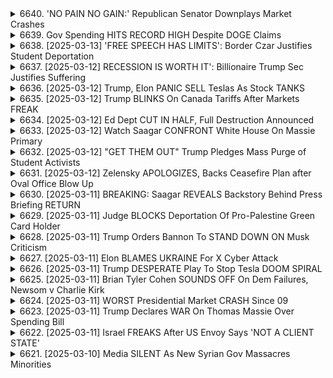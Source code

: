 <details>
<summary>6640. 'NO PAIN NO GAIN:' Republican Senator Downplays Market Crashes</summary><br>

<a href="https://www.youtube.com/watch?v=iMijgFw4Sw4" target="_blank">
    <img src="https://img.youtube.com/vi/iMijgFw4Sw4/maxresdefault.jpg" 
        alt="[Youtube]" width="200">
</a>

# 'NO PAIN NO GAIN:' Republican Senator Downplays Market Crashes

## 經濟與政策分析總結

該文本涵蓋了有關美國經濟狀況、通膨、以及可能政策方向的討論，重點整理如下:

**1. 通膨狀況 (Inflation):**

*   **近期趨勢:** 通膨持續趨緩，2月核心消費者物價指數較前年下降至 2.8%，為 2021年來最低紀錄。
*   **影響因素:** 蛋類價格下降有助於通膨降低。
*   **未來展望:** 即將公布的新的消費者物價指數數據將會出爐，但目前數據尚未體現新增關稅的影響。

**2. 政策考量與潛在風險:**

*   **關稅政策:** 討論的中心圍繞著可能實施的新關稅及其潛在影響。
*   **經濟策略:** 有分析認為，政府可能採取抑制需求，並以此來壓制通膨的策略，可能導致經濟下滑。
*   **政策矛盾:** 政府可能旨在降低通膨， 但壓制需求可能會導致經濟衰退。
*   **政府干預:** 對於蛋類生產商的調查和政府對日常消費品價格的干預，引發關於政府控制權限和隱藏動機的討論。
*   **滯漲風險 (Stagflation):** 存在高通膨、高失業和高利率的潛在風險。

**3. 政策建議與觀察:**

*   **房地產市場:** 強調降低房地產相關通膨，並降低利率以促進購房需求。
*   **政策細節:** 政府需謹慎做出決策，避免落入高通膨、高失業和高利率的困境。
*   **政府透明度:** 倡導政府公開政策動機，例如政府是否在有意操控市場，或者透過操縱價格來追求政治目的。

**4. 數據解讀:**

*   **數據時效性:** 目前的數據尚未反映新增關稅的影響。
*   **指標解讀:** 分析了通膨數據，強調關注核心通膨指標以更準確地衡量通膨的真實趨勢。

總而言之，該文本主要探討了美國目前的經濟狀況、通膨趨勢、以及可能的政策應對策略。作者強調，政府在制定政策時需要謹慎考慮各種風險因素，並保持透明度和可信度，以確保經濟的可持續發展。
</details>

<details>
<summary>6639. Gov Spending HITS RECORD HIGH Despite DOGE Claims</summary><br>

<a href="https://www.youtube.com/watch?v=9T0trfqYF9A" target="_blank">
    <img src="https://img.youtube.com/vi/9T0trfqYF9A/maxresdefault.jpg" 
        alt="[Youtube]" width="200">
</a>

# Gov Spending HITS RECORD HIGH Despite DOGE Claims

## 政府服務、員工行為與數位世代溝通之問題點整理

以下針對提供的文字內容進行重點整理，以小節歸納並採用條列式呈現，力求客觀與正式：
 

**一、社會福利服務的易用性與可及性問題**

*   **年長者服務的簡易性：** 針對年長者或有特殊需求者，盡力簡化政府服務的申請與使用流程，降低科技門檻（例如，iPhone上的輔助功能：文字放大、簡化操作模式）是必要的。
*   **數位落差：**  雖然手機普及率高，但仍存在數位落差問題。針對不熟悉數位科技的使用者，不應過度依賴數位渠道提供的服務。
*   **傳統渠道的必要性：** 維護傳統服務渠道(例如電話、臨櫃辦理)對於確保服務的可及性十分關鍵。


**二、政府部門員工行為規範問題**

*   **個人品牌經營與職責衝突：** 一名政府部門人員（人事管理局廣報部長）在官辦公室經營個人社群媒體帳號，進行服裝銷售，且恰巧發生在政府部門大規模裁員期間，引發公眾對員工行為規範的質疑。
*   **公務倫理：** 上述行為涉嫌利用公職之便從事個人商業活動，可能違反公務倫理規範。
*   **形象塑造與時弊：** 在裁員的敏感時期，進行形象塑造和個人品牌推廣，與政府的危機處理及社會責任形象背道而馳。


**三、社會大眾對於社會福利服務的意見**

*   **服務簡化為社會共識：** 社會大眾普遍認為，政府部門應盡力簡化服務流程、減輕申請人的負擔，讓弱勢族群更容易獲得福利。
*   **對於公務人員道德標準要求提高：** 大眾對公務人員的道德標準要求提高，希望他們能恪守職責、廉潔奉公、言行一致。
*   **質疑政府決策執行：**在政府部門大規模裁員的同時，出現公務人員利用公職身份從事商業行為，引發大眾對於政府決策執行力的質疑。

**四、數位化與服務公平性之思考**

*   **數位化服務的矛盾：**雖然科技進步可以提升服務效率，但過度依賴數位渠道可能加劇社會不平等，讓弱勢族群更難以獲得服務。
*  **適度平衡：**政府在推動數位化轉型的同時，應注意平衡服務的便利性與公平性，確保所有公民都能享有平等的服務機會。
*   **最小公倍數原則：**需考量社會的最小公倍數，以確保大多數民眾都能輕鬆使用服務，而非只滿足數位能力強者的需求。

總體而言，提供內容反映了民眾對於政府服務簡化、公務人員道德規範、社會公平性等問題的關注。數位化進程的同時，如何確保所有公民都能平等地享受服務，是政府面臨的重要挑戰。
</details>

<details>
<summary>6638. [2025-03-13] 'FREE SPEECH HAS LIMITS': Border Czar Justifies Student Deportation</summary><br>

<a href="https://www.youtube.com/watch?v=MxysHNNh2hw" target="_blank">
    <img src="https://img.youtube.com/vi/MxysHNNh2hw/maxresdefault.jpg" 
        alt="[Youtube]" width="200">
</a>

# 'FREE SPEECH HAS LIMITS': Border Czar Justifies Student Deportation

## 重點整理：對留學生 Mahmoud 的案件及相關討論

**案件核心:** 一位在美國留學的學生 Mahmoud 正面臨被驅逐出境的風險，原因涉及其公開表態，被指涉嫌反猶。事件引發關於言論自由、移民權、及美國政府權力範圍的爭論。

**主要論點與討論:**

*   **言論權與反猶定義：**
    *   討論的焦點集中在 Mahmoud 公開聲明的性質及是否符合“反猶”的定義。
    *   有聲音批評將 Mahmoud 的言論定為“反猶”的定義過於寬泛，認為可能限制言論自由。
    *   期望美國最高法院能駁回該定義，以避免擴大限制言論權限。
*   **移民權利與合法程序：**
    *   儘管 Mahmoud 持有綠卡，但他的言論導致他面臨驅逐風險，引發關於移民權利與合法程序的質疑。
    *   討論指出，如果政府因為言論理由能夠限制甚至驅逐合法居民，那麼任何人的權利都可能受到威脅，即使是美國公民。
*   **美國政府權力與言論限制：**
    *   有評論指出，該案件凸顯了美國政府可能超出權力範圍，限制言論自由的風險。
    *   質疑如果政府因為言論理由能夠限制合法居民的權利，這將開啟一個危險的先例。
*   **案件背後的動機：**
    *   有人批評，該事件可能與私人利益掛鉤，涉及資金和政治勢力的操縱。
*   **修正案第一條的保護：**
    *   強調了修正案第一條對言論自由的保護應適用於所有人，包括美國公民和合法居民。
    *   強調對修正案第一條權利的侵犯可能損害所有人的權利。
*   **訴訟與案例先例：**
    *   提及之前關於 BDS 法律的案件，並希望法院能推翻不合理的定義，以保護言論自由。

**總結:**

該案件引發了關於言論自由、移民權利、政府權力範圍及美國憲法保護等重要議題的廣泛討論。許多評論員認為，該案件可能對美國言論自由和其他權利造成長期影響。
</details>

<details>
<summary>6637. [2025-03-12] RECESSION IS WORTH IT': Billionaire Trump Sec Justifies Suffering</summary><br>

<a href="https://www.youtube.com/watch?v=tIVBqAKtvOw" target="_blank">
    <img src="https://img.youtube.com/vi/tIVBqAKtvOw/maxresdefault.jpg" 
        alt="[Youtube]" width="200">
</a>

# RECESSION IS WORTH IT': Billionaire Trump Sec Justifies Suffering

### 小節一：文章主要內容概述
- **特朗普政府的貿易政策**：美國總統唐納德·特朗普正在實施一系列貿易保護政策，包括對進口鋼鐵和鋁產品徵收高額關稅，並計劃引入「邊境_Adjusted tax」以限制企業將工作機會外包到海外。
- **對盟友的影響**：這些措施不僅針對敵對國家，也波及到美國的盟邦如加拿大、歐盟國家和日本。這引發了國際貿易戰的擔憂。
- **國內反應**：部分美國企業和工人階級支持這些政策，認為可以保護本土產業和就業機會；但也有企業憂慮關稅將增加成本，影響競爭力。

### 小節二：白宮的辯護理由
- **公平貿易**：白宮聲稱這些措施旨在實現「公平」貿易，並防止不公平的進口傾銷。
- **國家安全考量**：特朗普 administration 指出，鋼鐵和鋁產品的過度依賴進口可能威脅到美國的國家安全。
- ** NAFTA 重談判**：政府希望藉此機會重新談判北美自由貿易協定（NAFTA），以謀取更有利於美國的條款。

### 小節三：國際反應與後果
- **盟邦的抗議**：加拿大、歐盟和日本等主要貿易夥伴表達了強烈不滿，並考慮採取報復性措施。
- **全球貿易緊張局勢升高**：這些政策可能引發全球範圍內的貿易戰，影響 worldwide 經濟growth。
- **產業結構調整**：進口限制可能會導致供應鏈重整和價格上漲，最終轉嫁到消費者身上。

### 小節四：國內經濟影響分析
- **短期影響**：部分行業可能受益於保護主義政策，但整體經濟增長可能受到抑制。
- **長期風險**：若貿易戰升級，可能導致全球性經濟衰退，並影響美國企業的國際 competitiveness。

### 小節五：政治考量與策略
- **選民訴求**：特朗普政府藉由強硬的貿易政策迎合 Rust Belt 選民，以提升支持率。
- **外交籌碼**：這些措施也可作為未來貿易談判中的籌碼，用以爭取更有利的條款。

### 小節六：專家與外界評論
- **支持者看法**：一些經濟學家和產業界人士認為，短期陣痛後可能帶來結構性改革和產業升級。
- **批評聲音**：多數國際機構和貿易專家警告，這類保護政策將損害 free trade system，並對全球經濟造成負面影響。

### 小節七：未來發展的不確定性
- **政策的可持續性**：這些措施是否能達成既定目標，還需觀察其實施效果。
- **國際關係走向**：美盟邦之間的貿易摩擦將如何發展，以及全球經濟體如何應對，仍是未知數。

### 總結
特朗普政府的貿易保護政策雖然在國內獲得部分支持，但其可能引發的國際貿易戰和經濟影響仍存在高度不確定性。此政策的最終效果需從多角度評估，包括短期利益與長期風險、國內政治需求與全球經濟格局等複雜因素。
</details>

<details>
<summary>6636. [2025-03-12] Trump, Elon PANIC SELL Teslas As Stock TANKS</summary><br>

<a href="https://www.youtube.com/watch?v=BKVkcfBVnu4" target="_blank">
    <img src="https://img.youtube.com/vi/BKVkcfBVnu4/maxresdefault.jpg" 
        alt="[Youtube]" width="200">
</a>

# Trump, Elon PANIC SELL Teslas As Stock TANKS

### 事件總結與分析

#### 1. **政治-economic Nexus Between Elites**
- **Elite Interactions**: 特朗普與億萬富豪如埃隆·馬斯克（Elon Musk）等的緊密互動，凸顯了政界與商界精英之間的利益交織。
- **政治影響力的買賣**：例如，馬斯克為支持特朗普的團體注入資金，並受邀參加高級晚宴，展示了一種將政治支持轉化為經濟利益的模式。

#### 2. **Ethical Concerns and Regulatory Erosion**
- **倫理規範的削弱**：拜登政府取消或修改白宮 ethics rules，引發對公職人員行為標準放鬆的擔憂。
- ** Insider Trading Allegations**: 涉及 insider trading 的指控浮現，尤其是馬斯克等高層若掌握市場敏感信息，可能通過短期交易牟利。

#### 3. **Market Volatility and Elite Influence**
- **股市波動性**：馬斯克的公開聲明（如推特）常導致股市大幅震盪，反映其言論對市場的重大影響力。
- **精英階層的操控能力**：億萬富豪在政治與經濟領域的深度參與，可能進一步放大市場波動，並削弱普通投資者的信心。

#### 4. **Economic Inequality and Public Welfare**
- **退伍軍人及退休人士困境**：提及退伍軍人的福利削減及其對未來職涯的憂慮，凸顯經濟政策對脆弱羣體的影響。
- **中美貿易戰後果**：指責中國搶奪美國的工作機會和商業利益，反映全球經濟競爭下美國勞工階級的困境。

#### 5. **Media and Public Discourse**
- **媒體角色**：Peter Duuness 的問題被譽為恰當且有力，凸顯媒體在監督政府和精英方面的重要性。
- **公眾輿論形塑**：內容 creators 如 Howard Latting、Breaking Points 等在塑造公共話題和引導輿論中扮演關鍵角色。

#### 6. **政治籌款與特殊利益**
- **政商交易**: 共和黨議員可直接聯絡馬斯克等億萬富豪，為特定地區的項目爭取優惠，展現了既ocracy 的運作機制。
- **民主黨 vs共和黨機會不均**：即使在紅色州或藍色州，缺乏政治支持的民主黨人較難獲得同樣的特惠，進一步加深兩黨對峙。

### 事件排序與重要性

1. **政商精英交織**：此為核心問題，關係到美國政治生態的根本結構。
2. **倫理規範削弱**：影響公職人員的信譽及政府的透明度。
3. **市場波動性**：直接影響經濟穩定和投資者信心。
4. **公共福祉與不平等**：涉及大眾的生活質量和社會公平。
5. **媒體角色**：塑造輿論，進而影響政策走向。
6. **政治籌款機制**：反映民主制度的可能異化。

### 總結

上述事件揭示了美國當前政治、經濟領域中存在的深刻問題，包括精英階層對政經資源的把控、倫理規範的削弱、市場波動性增加以及公共利益受漠視等。這些問題若不加以有效規制和改革，將進一步威脅民主制度的健康運行及民眾的福祉保障。
</details>

<details>
<summary>6635. [2025-03-12] Trump BLINKS On Canada Tariffs After Markets FREAK</summary><br>

<a href="https://www.youtube.com/watch?v=h4lboF9K1W4" target="_blank">
    <img src="https://img.youtube.com/vi/h4lboF9K1W4/maxresdefault.jpg" 
        alt="[Youtube]" width="200">
</a>

# Trump BLINKS On Canada Tariffs After Markets FREAK

### 小結點整理

#### 1. **トランプの敵意と帝國主義的な側面**
- **個人的な不満**：トランプの敵意は、個人的な不満や過去の恩怨に基づいている可能性がある。
- **植民地回帰や領土拡張**：トランプの政策は、米國の舊式な帝國主義に逆戻りしているように見える。具體的には、カナダへの51番目の州としての併合や境界線の変更、グリーンランドやパナマなどの土地取得を含む。
- **モンロー主義**：「裏庭」としてのラテンアメリカに対する力ずくでの主張が強まっている。

#### 2. **トランプ政治の構造的要因**
- **キャリア公務員への攻撃**：トランプは、共和黨が批判的に見るようになった超黨派のキャリア公務員に対し、イデオロギー的な攻撃を強めている。
- **マスク問題**：トランプと親しい同盟者であるジョン・ラブロー（通稱「マスク」）は、政府運営における獨自の手法で影響力を拡大している。
- **共和黨との違い**：トランプの2期目の政策は、共和黨が連邦政府に対して行ってきた伝統的なやり方に比べて異質な要素が多い。

#### 3. **現代世界秩序への崩壊**
- **過去と現在の比較**：第二次世界大戦後のリベラルな國際秩序が崩壊しつつあり、ヒトラー時代のような領土獲得主義を避けようとした以前の秩序とは異なりつつある。
- **トランプの役割**：トランプはこの崩壊の一翼を擔っているが、必ずしも彼に依存したものではない。しかし、トランプ獨特の味付けとアプローチで注目を集めている。

#### 4. **番組への謝辭と視聴者募集**
- **出演者の貢獻**：ジェフによる詳細な説明が視聴者にとって役立ったことを感謝する。
- **視聴者招待**：チャンネルのサブスクライブやプレミアム會員登録を呼びかけ、番組の完全版を受け取る方法を案內している。

### 結論
トランプの政治行動は、個人的な動機と構造的要因が複雑に絡み合っている。また、現代世界秩序の変化や崩壊の兆候も反映されている。視聴者はチャンネルに登録し、番組を活用して最新情報を得ることを勧められる。
</details>

<details>
<summary>6634. [2025-03-12] Ed Dept CUT IN HALF, Full Destruction Announced</summary><br>

<a href="https://www.youtube.com/watch?v=m-iPI3BJguc" target="_blank">
    <img src="https://img.youtube.com/vi/m-iPI3BJguc/maxresdefault.jpg" 
        alt="[Youtube]" width="200">
</a>

# Ed Dept CUT IN HALF, Full Destruction Announced

### 1. 教育政策的核心議題

1. **佩爾計劃（Pell Grants）**  
   - 提供低收入學生接受高等教育的經濟援助。  
   - 現今約有600多萬名學生受益，但許多貧困地區仍需更多資金支持。

2. **教育部的未來走向**  
   - 討論削減教育部規模及其對全國教育體系的影響。  
   - 削減可能削弱低收入家庭和殘疾兒童接受優質教育的能力。

### 2. 地方公立學校的重要性

1. **免費或減價午餐計劃**  
   - 學生若符合經濟條件可享受此服務，並能為貧困地區帶來額外資金支持。  
   - 尤其在紅州（共和黨主政的州），此項政策尤為關鍵。

2. **殘疾兒童教育援助**  
   - 公立學校需提供從語言治療到 intensive 幹預等一系列服務。  
   - 這些資金來自聯邦政府，對數百萬家庭至關重要。

### 3. 政治反彈與社區影響

1. **教師工會與州政府的對抗**  
   - 在西弗吉尼亞、肯塔基和阿肯色等共和黨主政州，公立學校教職員發起大規模罷工。  
   - 反映出地方社區對教育資源不足的高度關切。

2. **刪減教育經費的政治風險**  
   - 調查顯示，70%的美國民眾贊成增加教育支出。  
   - 縮減教育資金可能引發保守派政黨意料之外的政治反彈。

### 4. 歷史與當前政治背景

1. **特朗普政府的「-America First」政策**  
   - 強調州權和地方自治，導致聯邦政府在教育領域的角色邊緣化。  
   - 然而，此政策對貧困地區公立學校影響尤為深遠。

2. **共和黨內部的分歧**  
   - 部分共和黨議員擔心削減教育資金會損失選民支持。  
   - 反映出保守派內部在教育支出上的矛盾與妥協。

### 5. 經濟與社會影響

1. **教育資金分配不均的問題**  
   - 貧困地區和有色人種社區最容易受到教育資金刪減的衝擊。  
   - 此類政策可能加深社會不平等，並對未來勞動力市場造成負面影響。

2. **長遠的人力資源戰略**  
   - 降低教育支出可能削弱美國的長期競爭力。  
   - 高等教育和基礎教育的質量直接影響國家創新能力和經濟增長。

### 6. 政治與媒體的相互作用

1. **媒體報導的兩極化**  
   - 左右翼媒體對教育改革的看法迥異，導致公眾理解存在分歧。  
   - 需要更多客觀分析來幫助民眾全面了解政策影響。

2. **輿論塑造的挑戰**  
   - 如何平衡政治目標與公共利益，成為當前教育政策制定的核心難題。  
   - 媒體在其中扮演了重要橋樑角色，但也可能放大偏見。

### 7. 將來的路徑與建議

1. **政策制定者的考量**  
   - 如何在撙節與資源分配之間找到平衡，是未來教育政策的核心挑戰。  
   - 需要更多跨黨派討論和數據支持的決策過程。

2. **公民社會的參與**  
   - 增強公眾對教育資金使用情況的知情權和監督能力。  
   - 通過教育倡導團體影響政策走向，確保教育公平得以實現。

3. **國際經驗的借鏡**  
   - 研究其他國家在教育資金管理上的成功案例，為美國提供啟發。  
   - 採取適合本土_ctx 的最佳實踐，提升教育資源分配效率。
</details>

<details>
<summary>6633. [2025-03-12] Watch Saagar CONFRONT White House On Massie Primary</summary><br>

<a href="https://www.youtube.com/watch?v=61TbtDDTL7g" target="_blank">
    <img src="https://img.youtube.com/vi/61TbtDDTL7g/maxresdefault.jpg" 
        alt="[Youtube]" width="200">
</a>

# Watch Saagar CONFRONT White House On Massie Primary

### 政治與立法動態

1. **政府閉鎖の背景**
   - チップ・ロイとスティーブ・バノンがクリーンな連邦歳入法（CR）を可決するプランを描いた。
   - しかし、イーロンとトランプが直接の影響力を行使し、計畫は修正された。

2. **予算爭いと政策**
   - チャド윅・ドージがチップ・ロイに働きかけ、彼の支持を得るのに役立った。
   - イーロンの數十億ドル規模の支出と脅迫的な発言が、政策決定に圧力掛けられた。
   - トランプはクリス・LVを通じて、共和黨支持者であるトーマス・マッシーを含む候補者の選挙を支援している。

3. **ティーパーティー派の影響**
   - リパブリカン・ティーパーティー派がティーパーティー反亂時代を終焉に導いた。
   - トーマス・マッシーとランド・ポール以外、共和黨內部で抵抗勢力はほぼ消失。

4. **連邦職員の保護**
   - 政府閉鎖中、連邦職員が政治的な影響を受けやすい狀況となっている。
   - 閉鎖期間中の職員保護を巡る計算とリスク管理が複雑化している。

---

### 経済與金融

1. **イーロンの戦略**
   - イーロンは「節約」を制定するため、トランプが差し押さえ権限を使用した。
   - これにより、連邦歳入法（CR）の資金使途に関する伝統的な自由主義的政策が転覆された。

2. **予算執行理論**
   - 差し押さえ理論は、大統領が議會によって割り當てられた資金の使用を制限する新しい執行理論。
   - これまでに裁判所でテストされつつあり、今後の法的爭いの焦點となる可能性がある。

---

### 政治生態

1. **共和黨內部の緊張**
   - リパブリカン・ティーパーティー派がイーロンとトランプの力に屈服。
   - トーマス・マッシーのような著名な政治家さえも、選挙で脅迫される狀況となっている。

2. **個人崇拝とメディア影響**
   - トランプとイーロンが共和黨內部の権力基盤を強化。
   - メディアを通じた情報操作やキャンペーンが、支持者に向けたメッセージ伝達で重要な役割を果たしている。

---

### 結論

1. **民主黨の行く道**
   - 2020年の敗北 이후, 民主黨はトランプ時代に対応するため、リスク迴避的な戦略を求められている。
   - イーロンとトランプの影響下で、共和黨內部の抵抗勢力が 거의消失した狀況を踏まえて、民主黨が新たな戦略を模索している。

2. **政府閉鎖の長期的影響**
   - 連邦職員への影響は深刻で、今後の予算爭いでの政治的活用が続く可能性。
   - 政府機関の運営停止が日常化すれば、國家機能の停滯リスクが高まる。

3. **政策と法的爭い**
   - イーロンとトランプの戦略が、伝統的な予算執行理論を転覆。
   - 今後の裁判所でのテストを通じて、アメリカ政治のルール體系に変化が生じる可能性がある。
</details>

<details>
<summary>6632. [2025-03-12] "GET THEM OUT" Trump Pledges Mass Purge of Student Activists</summary><br>

<a href="https://www.youtube.com/watch?v=w2pQ-anN8LY" target="_blank">
    <img src="https://img.youtube.com/vi/w2pQ-anN8LY/maxresdefault.jpg" 
        alt="[Youtube]" width="200">
</a>

# "GET THEM OUT" Trump Pledges Mass Purge of Student Activists

### 文章主旨與核心議題  
文章主要探討了美國 campuses 上反以色列和反猶太主義抗議活動的影響，以及這些活動如何被用來指控左翼政黨反猶。核心議題包括：  
1. 反以色列運動是否等同於反猶太主義？  
2. 左翼政黨在處理反以色列運動時的政治立場是否導致了對猶太人的敵意？  
3. 美國外交政策中反對反猶擴張的聲譽與其實際表現之間的差距。  

---

### 主要爭論點  
1. **反以色列運動 vs. 反猶太主義**  
   - 作者認為，將反以色列運動等同於反猶太主義是錯誤的，並強調了左翼政黨在處理這兩者時的謹慎態度。  
   - 右翼政治人物和媒體常混用「以色列」與「猶太人」，導致批評以色列政策的人被污名化為反猶。  

2. **反以色列運動的根源**  
   - 抗議活動主要源於對以色列政策的批評，尤其是其在Palestine 的行動（如封鎖、斷水等），而非針對猶太人本身。  
   - 左翼支持者通常區分「以色列」和「猶太人」，而右翼則刻意模糊二者的界限。  

3. **反猶擴張的指控**  
   - 作者批評美國在阻止全球反猶擴張方面的失敗，尤其是當以色列政策被用來攻擊左翼政黨時。  
   - 提及馬赫穆德·基爾（Mahmoud Khier）的例子，強調了區分以色列政策與猶太人的重要性。  

4. **右翼媒體的影響**  
   - 右翼媒體常利用反以色列運動來塑造敵對形象，將批評以色列的人妖魔化為反猶分子。  

---

### 論述的結構與脈絡  
1. **開頭**：介紹 campuses 上的抗議活動及其政治背景。  
2. **核心論點**：反以色列運動不等同於反猶太主義，左翼政黨謹慎區分二者。  
3. **反證與批評**：右翼媒體和政治人物混用「以色列」與「猶太人」，導致錯誤指控。  
4. **例子分析**：以馬赫穆德·基爾為例，強調區分以色列政策與猶太人的必要性。  
5. **結論**：美國在阻止反猶擴張方面的失敗，以及右翼媒體的操縱對此的影響。  

---

### 其他重要事項  
1. **政治操縱**  
   - 右翼利用反以色列運動來攻擊左翼政黨，將其塑造成反猶的敵對方。  

2. **媒體角色**  
   - 媒體在塑造公共意見中的作用被強調，尤其是右翼媒體如何操縱話題。  

3. **外交政策的影響**  
   - 美國對以色列的支持及其在Palestine問題上的立場，間接導致了國內反以色列運動的升溫。  

4. **個案研究**  
   - 提及馬赫穆德·基爾的案件，展示其法律轇轕及其政治背景。
</details>

<details>
<summary>6631. [2025-03-12] Zelensky APOLOGIZES, Backs Ceasefire Plan after Oval Office Blow Up</summary><br>

<a href="https://www.youtube.com/watch?v=e_LG04IdVJg" target="_blank">
    <img src="https://img.youtube.com/vi/e_LG04IdVJg/maxresdefault.jpg" 
        alt="[Youtube]" width="200">
</a>

# Zelensky APOLOGIZES, Backs Ceasefire Plan after Oval Office Blow Up

### 小節歸納：

1. **停戰交涉與地緣政治**
   - 停戰交涉中涉及的領土問題對各方具有重大影響力。
   - 俄羅斯和烏克蘭的交涉顯著，但尚不明確結果。
   - 美國政府在交涉中的角色及可能 outcomes 預測不易。

2. **新媒體的角色與記者表現**
   - 白宮記者約書亞·塞格爾復出，獲得殊榮。
   - 其提出問題的質量和影響力受到讚揚。
   - 新媒體在政治報導中扮演重要角色。

3. **電視臺的報導策略**
   - 電視臺偏好特定內容的質問以吸引觀眾。
   - 更晚提出質疑性問題是常見做法，以便取得更豐富的影片片段。

4. **節目與合作夥伴**
   - 與クリスタル和ライアン的合作帶來多元價值。
   - 節目風格融入足球精神，增進觀眾參與感。
   - 期待未來更多合作與內容更新。

5. **頻道與會員服務**
   - 提供Breaking Points的Premium Membership，收取費用。
   - 會員可享每日完整節目通過電子郵件和Spotify接收。
   - 鼓勵訂閱以獲取更多內容。

6. **節目結束與致謝**
   - 感謝觀眾的支持與收看。
   - 宣布將於明日復播常規節目，並再次見面。
</details>

<details>
<summary>6630. [2025-03-11] BREAKING: Saagar REVEALS Backstory Behind Press Briefing RETURN</summary><br>

<a href="https://www.youtube.com/watch?v=uTuPy6ERmVo" target="_blank">
    <img src="https://img.youtube.com/vi/uTuPy6ERmVo/maxresdefault.jpg" 
        alt="[Youtube]" width="200">
</a>

# BREAKING: Saagar REVEALS Backstory Behind Press Briefing RETURN

### 小節歸納與整理

#### 1. **白宮記者會見背景**
   - **首次參加**：作為獨立媒體代表，受邀參加白宮記者會見。
   - **媒體生態**：傳統媒體與新興媒體的對比，強調新媒體的機會與挑戰。

#### 2. **會見過程與體驗**
   - **質問權爭議**：首次質問權利未果，引發關於Traditional vs. New Media的討論。
   - **記者協會反應**：記者協會對新媒體席位的接受度及未來期望。
   - **白宮工作人員表現**：專業且尊重，過程中無敵意或偏見。

#### 3. **核心立場與呼籲**
   - **質問焦點**：強調提出真正重要的問題，避免阿諛奉承或黨派化。
   - **媒體責任**：獨立媒體應提供高質量、非黨派的報導，與主流媒體競爭。
   - **未來期望**：希望白宮持續為更多獨立記者提供機會，推薦多位具潛力的記者。

#### 4. **感謝與結尾**
   - **致謝對象**：感謝支持者、Premium訂閱者及所有觀看者。
   - **期待再見**：邀請粉絲們在下一集節目中再度相聚，並表達對未來合作的期待。

---

### 總結
此次白宮記者會見為獨立媒體提供了貴重機會，凸顯了新舊媒體的差異與融合。發言人強調了提出高質量問題的重要性，並呼籲白宮繼續支持更多具潛力的獨立記者，期望在未來帶來更多有意義的報導與討論。
</details>

<details>
<summary>6629. [2025-03-11] Judge BLOCKS Deportation Of Pro-Palestine Green Card Holder</summary><br>

<a href="https://www.youtube.com/watch?v=SVMzsoKYsS4" target="_blank">
    <img src="https://img.youtube.com/vi/SVMzsoKYsS4/maxresdefault.jpg" 
        alt="[Youtube]" width="200">
</a>

# Judge BLOCKS Deportation Of Pro-Palestine Green Card Holder

### 重點整理：

#### 1. **言論自由與移民政策**
   - 政府正利用移民執行機構，針對持有不利意見的個人進行逮捕、拘留或驅逐。
   - 涉及的具體問題包括：
     - K 的逮捕和拘留的具體法律依據和事實是什麼？
     - 政府尋求取消其綠卡的目的是什麼？
     - 是否有合法的移民身份被剝奪，僅僅因爲行使了憲法第一修正案所保障的言論自由？

#### 2. **反猶太主義與外交政策**
   - 議會通過了一項關於反猶太主義定義的決議，將批評以色列的行爲與反猶太主義相混淆。
   - 這可能影響美國的外交政策，導致在國際上被視爲支持以色列的一邊，而忽視了對巴勒斯坦問題的關注。

#### 3. **移民法官的選擇性任命**
   - 政府似乎在尋找有利於其立場的移民法官，例如將一名法官從紐約調至路易斯安那州。
   - 這可能影響案件的公正審理，引發對司法獨立性的質疑。

#### 4. **憲法第一修正案的挑戰**
   - 政府的行爲被視爲對憲法第一修正案權利的侵犯，尤其是言論自由和移民身份之間的潛在聯繫。
   - 獨立媒體的作用被強調，以確保信息傳播不受限制，並支持公正的新聞報道。

#### 5. **公衆參與與獨立媒體的重要性**
   - 觀衆被鼓勵通過「點讚」和評論來擴大視頻內容的影響力。
   - 提供完整的節目觀看方式，支持獨立媒體的發展，呼籲更多人關注此類問題。

---

### 結論：
上述問題涉及言論自由、司法公正以及外交政策等多個層面。政府的行爲不僅可能對特定個人造成影響，還可能對整體社會價值觀和國際關係產生深遠影響。公衆的參與和獨立媒體的支持對於揭露這些問題並推動變革至關重要。
</details>

<details>
<summary>6628. [2025-03-11] Trump Orders Bannon To STAND DOWN ON Musk Criticism</summary><br>

<a href="https://www.youtube.com/watch?v=y8VQq72T4fA" target="_blank">
    <img src="https://img.youtube.com/vi/y8VQq72T4fA/maxresdefault.jpg" 
        alt="[Youtube]" width="200">
</a>

# Trump Orders Bannon To STAND DOWN ON Musk Criticism

### 影響力與政策競爭：伊隆·馬斯克（Elon Musk）與史蒂夫·班農（Steve Bannon）的對峙

#### 1. 政治影響力的角力
- **馬斯克的角色**：
  - 馬斯克以其科技巨擘的身份，持續在政策制定中發揮 influence。
  - 其公司（如Twitter/X、SpaceX等）成為其推行政治議程的重要工具。

- **班農的角色**：
  - 班農曾是特朗普政府的幕僚，現任右翼媒體《The Epoch Times》的CEO。
  - 他代表了美國保守主義和民粹主義的力量，與馬斯克在同一陣線但有不同策略。

#### 2. 政治與商業的利益衝突
- **Twitter/X 的控制權爭議**：
  - 馬斯克在接管Twitter後，實施了一系列政策，包括禁止班農的帳號。
  - 班農則批評馬斯克的決定，兩人之間的對峙進一步升級。

- **政策與商業目標的平衡**：
  - 馬斯克將商業利益與政治議程結合，引發外界對其真實動機的質疑。
  - 班農則反擊，指責馬斯克利用其平臺削弱保守派聲音。

#### 3. 社會影響與公共 relations
- **班農的支持者**：
  - 班農在右翼媒體和 faithful 中有強大的支持基礎。
  - 馬斯克的封禁措施導致班農的支持者們對他進行反制，增加其政治成本。

- **馬斯克的公眾形象**：
  - 馬斯克封禁班農被批評為「報復」而非基於平臺政策。
  - 此舉影響了他的公眾形象，使其看起來更像政治操縱者而非中立的科技先驅。

#### 4. 政治與媒體生態的未來
- **科技巨擘在媒體中的角色**：
  - 馬斯克的行動凸顯了科技公司在塑造公共 discourse 中的權力。
  - 班農則展示了政治人物如何利用媒體平臺來鞏固自身影響。

- **保守派媒體的反擊**：
  - 班農及其媒體將矛頭指向馬斯克，批評其封禁決定削弱了保守派的發聲空間。
  - 這場爭鬥反映了美國政治生態中左右翼力量的角力。

#### 5. 馬斯克 vs. 班農：短期與長期戰略
- **班農的策略**：
  - 班農選擇直接 confrontation，意在削弱馬斯克的政治影響力。
  - 他可能希望籍此凝聚保守派的支持，為未來政治行動鋪路。

- **馬斯克的考量**：
  - 馬斯克封禁班農或許是短期報復，但也反映了其對抗 conservatism 的立場。
  - 然而，這種直接幹預內容管理的做法可能引發更多爭議，影響他的政策目標。

#### 6. 結論與觀察
- **短期影響**：
  - 馬斯克與班農的對峙將持續激化，尤其是在Twitter/X平臺上。
  - 班農的支持者們可能會進一步反制，增加馬斯克的政治壓力。

- **長期意義**：
  - 這場爭鬥揭示了美國政治中科技巨擘與傳統政客的權力鬥爭。
  - 馬斯克的手段可能削弱其在商業和政策上的立場，而班農則可能因反制行動凝聚更多支持。
</details>

<details>
<summary>6627. [2025-03-11] Elon BLAMES UKRAINE For X Cyber Attack</summary><br>

<a href="https://www.youtube.com/watch?v=SOSh1-FJsWY" target="_blank">
    <img src="https://img.youtube.com/vi/SOSh1-FJsWY/maxresdefault.jpg" 
        alt="[Youtube]" width="200">
</a>

# Elon BLAMES UKRAINE For X Cyber Attack

昨日の出來事に関する分析と考察：

1. **Twitter/Xの大規模障害**
   - 昨日、TwitterのXプラットフォームにて大規模な障害が発生し、サイトの一部機能が長時間停止した。
   - イーロン・マスクはこの障害をサイバー攻撃と位置付け、その発信源としてウクライナ地域のIPアドレスを指摘した。

2. **サイバー攻撃に関する憶測**
   - イーロンはインタビューで、今回の攻撃が大規模な組織化されたグループや外國勢力によるものである可能性を示唆。
   - ただし、具體的な証拠はないため、ウクライナだけでなく、ロシアや中國など他の國家や犯罪集団が関與している可能性も排除できない。

3. **イーロンとウクライナの関係性**
   - イーロンは最近、ウクライナ政府の政策に反対する発言をหลาย度行っている。
   - 例えば、ウクライナの汚職問題や和平協定推進に関する立場に対し批判的な意見を表明していた。

4. **ウクライナサイバー能力への信頼性**
   - イーロンはウクライナのサイバーユニットが米國の優れた人材で構成されていることを指摘し、彼らが攻撃を行う可能性はないと強調。
   - 一方で、非政府のサイバー犯罪者が関與している可能性も提起された。

5. **イーロンの信用性に関する批判**
   - イー ロン自身の発言や過去の行動を踏まえ、今回の障害に対する解釈が政治的偏見に基づいているのではないかとの批判が出ている。
   - 特に、Twitter/Xの技術的な脆弱性よりも外國勢力の攻撃責任を強調する説明は、イーロンの外交政策と一致し過ぎると指摘される。

6. **さらなる考察と証拠の必要性**
   - 現在のところ、具體的なハッキング集団の動機や背景に関する証拠が不足している。
   - そのため、今回の障害を巡る憶測は依然不透明で、さらなる調査や情報公開が必要である。

7. **イーロンの影響力と敵対関係**
   - イーロンはテスラやSpaceXを通じて大きな影響力を有しているが、その評判や事業に批判的な聲音も多い。
   - 今回の障害をきっかけに、彼に対する攻撃を目的とした可能性も考えられ、ウクライナを含む多くの國や勢力が関與する可能性があるとしている。

8. **番組の終しと視聴者への呼びかけ**
   - 番組製作陣は視聴者に動畫の支持を促しており、チャンネル登録やコメント投稿を通じて番組の広報を依頼。
   - また、獨立メディア Breakingpoints.tcom を通じて無料配信サービスへの參加を呼び掛けている。
</details>

<details>
<summary>6626. [2025-03-11] Trump DESPERATE Play To Stop Tesla DOOM SPIRAL</summary><br>

<a href="https://www.youtube.com/watch?v=RyNuz_Q2Aao" target="_blank">
    <img src="https://img.youtube.com/vi/RyNuz_Q2Aao/maxresdefault.jpg" 
        alt="[Youtube]" width="200">
</a>

# Trump DESPERATE Play To Stop Tesla DOOM SPIRAL

### 小節一：EV補貼_schemeの異常性
1. **背景**：
   - カナダ政府が提供するEV補貼_schemeに不正が出ている疑いがある。
2. **問題點**：
   - 特定のユーザーが過剰な給付を受領している可能性が指摘されている。
3. **影響**：
   - 公的資金の無駄遣いと、公平性への逆行が懸念される。

### 小節二：イーロン・マスクの多様な事業への批判
1. **テスラの問題**：
   - EV補貼_schemeを通じた利益の不正受領が疑問視されている。
2. **スターリンクに関する批判**：
   - メキシコ灣での殘骸問題や契約キャンセルが指摘される。
3. **スペースXの失敗**：
   - 最近のロケット打ち上げに失敗があり、商業便への影響が生じている。

### 小節三：イーロン・マスクの政治的動向
1. **右翼化の影響**：
   - 彼の右翼的な行動が、自身の企業や他の事業に潛在的なリスクをもたらす可能性がある。
2. **権力志向**：
   - 火星移住を通じた完全な獨裁的社會を構築するという壯大なビジョンが提起されている。

### 小節四：マスクとAIの將來
1. **AIレースの優位性**：
   - マスクがAI開発に強力な影響力を行使し、人類を超える知能をコントロールする可能性が示唆される。
2. **リスク Assessment**：
   - そのビジョンが実現した場合、人間社會への影響は計り知れず、重大な問題を引き起こす可能性がある。

### 小節五：現在の狀況と今後の展望
1. **株価の動向**：
   - テスラやスターリンクの株価が下落していることが指摘され、投資家の関心を集める。
2. **規制當局の対応**：
   - カナダ政府による調査が行われており、今後の動向に注目が必要である。

### 小節六：結論
1. **重要性**：
   - イーロン・マスクと彼の事業に対する監視と規制は、不可欠である。
2. **長期的影響**：
   - 彼が進めるビジョンが成功すれば、人類の未來が大きく変化するであろう。

---

以上は、記事の主な內容を客観的に整理したものです。各小節にてキーポイントを明確にし、読みやすくするために條列形式でまとめました。
</details>

<details>
<summary>6625. [2025-03-11] Brian Tyler Cohen SOUNDS OFF On Dem Failures, Newsom v Charlie Kirk</summary><br>

<a href="https://www.youtube.com/watch?v=vdmM_DM6gNs" target="_blank">
    <img src="https://img.youtube.com/vi/vdmM_DM6gNs/maxresdefault.jpg" 
        alt="[Youtube]" width="200">
</a>

# Brian Tyler Cohen SOUNDS OFF On Dem Failures, Newsom v Charlie Kirk

### 小節歸納

#### 1. **政治生態與媒體影響**
   - 獨立媒體在塑造政治團結和分裂敵對方的作用至關重要。
   - 特別是像埃隆·馬斯克這樣的問題，能夠凝聚民主黨的軸線，並分化共和黨。

#### 2. **YouTube平臺的國際影響力**
   - YouTube作為全球最大的影音平臺，具有廣泛的國際影響力。
   - トランプ氏のショーは、當初は米國限定だったが、現在は世界中に広がり、ロシア、ウクライナ、中國、ヨーロッパ、南米等地域にまで波及している。

#### 3. **角色與責任**
   - 自媒體人有責任利用其影響力，促進政黨的發展和內部改革。
   - 強調獨立媒體的重要性，並倡導更多內容創作者加入，以支撐黨的目標。

#### 4. **策略與行動方向**
   - 與民主黨政治家保持溝通，推動內部變化。
   - 推進獨立媒體生態系統，增加其在政壇的影響力。
   - 避免敵對化，尋求合作與共識，以支持政黨的廣泛目標。

#### 5. **觀眾參與與平臺發展**
   - 鼓勵觀眾互動，如點讚、留言等，以增加影片的曝光度。
   - 提供每日摘要和訂閱選項，擴大節目覆蓋面，幫助更多人接觸獨立媒體內容。

### 總結
在當今數位化媒價時代，自媒體的力量不可忽視。有效的內容策略、國際化的平臺利用以及與政黨的合作，皆能進一步鞏固其政治影響力，並推動政黨目標的實現。
</details>

<details>
<summary>6624. [2025-03-11] WORST Presidential Market CRASH Since 09</summary><br>

<a href="https://www.youtube.com/watch?v=GapIgbBVgXQ" target="_blank">
    <img src="https://img.youtube.com/vi/GapIgbBVgXQ/maxresdefault.jpg" 
        alt="[Youtube]" width="200">
</a>

# WORST Presidential Market CRASH Since 09

### 政治與經濟分析

#### 美國政局與政策影響
1. **特朗普政府的市場控制感**  
   - 特朗普相信自己能掌控局面，通過貨幣政策（如金融寬鬆或緊縮）來影響股市走勢。  
   - 股市下跌可能不會直接影響普通民眾，但會波及到整體經濟，特別是退休基金和中產階級的財富。

2. **稅改與規制放鬆**  
   - 稅改和規制放鬆在特朗普初期確實提振了市場信心。  
   - 中產階級郊區的支持者受益於這些政策，但長期效果仍待觀察。

3. **選民反應與政治風險**  
   - 労働階級選民若感到被遺忘或經濟承壓，可能轉向反對特朗普。  
   - 白宮需及時調整訊息和政策，否則可能面臨更大政治風險。

### 經濟表現與市場動態

#### S&P 500指數走勢
- **初期下挫**：特朗普就任後的前50天，S&P 500大幅下跌。  
- **快速回升**：首任期內的225天內，指數ほぼ20%的驚人漲幅，顯示市場信心迅速恢復。

#### 財富分配與波及效應
- **富裕層影響**：市場波動主要影響富裕階層和退休儲蓄。  
- **中產壓力**：401k等個人投資.accounts受影響，對整體經濟有放大效應。

### 科技產業觀察

#### 新興技術與風險集中
- **獨佔風險**：科技巨擘控制大量市場，增加系統性風險。  
- **泡沫警示**：資金過剩和利潤不足的科技新貴可能崩潰，引發連鎖反應。

#### 資金成本上升影響
- 達拉斯聯邦儲備銀行加息使融資困難，許多 startups 或將面臨生存挑戰。

### 結論與建議

- **政策透明度**：政府需Communicate清晰的經濟策略，贏回選民信任。  
- **風險管理**：監管機構應密切跟蹤科技巨擘的市場獨佔行為，防止系統性危機。  
- **投資者警醒**：普通民眾需提高金融 literacy，避免被泡沫騙局侵害。

### 參考資料

- [Breaking Points TV](https://breakingpoints.tv)
</details>

<details>
<summary>6623. [2025-03-11] Trump Declares WAR On Thomas Massie Over Spending Bill</summary><br>

<a href="https://www.youtube.com/watch?v=LKbGjzcYwZo" target="_blank">
    <img src="https://img.youtube.com/vi/LKbGjzcYwZo/maxresdefault.jpg" 
        alt="[Youtube]" width="200">
</a>

# Trump Declares WAR On Thomas Massie Over Spending Bill

### 緒報分析與結構化整理

#### 1. 政治形勢與當前挑戰
- **立法權力分佈**：
  - 民主黨掌握下院、上院多數席次及白宮。
  - 共和黨在部分州政府具影響力。

- **主要議題**：
  - 經費法案（Continuing Resolution, CRS）的通過與否。
  - 政府機關營運資金問題，可能引發關門危機。

#### 2. 主要人物與立場
- **託馬斯·梅西（Thomas Massie）**：
  - 共和黨下院成員，反對USAID撥款。
  - 要求撤銷涉嫌詐騙的資金，強調撙節支出。

- **民主黨**：
  - 持續推動 CRS，避免政府營運中斷。
  - 認為共和黨在 filibuster 上過度阻撓。

#### 3. 議會動態與法案進展
- **下院**：
  - 預計 CRS 可能通過，但梅西的反對或引發討論。
  - 共和黨保守派可能最終妥協。

- **上院**：
  - 現為主要瓶頸，民主黨需跨越 filibuster 門檻。
  - 預期阻力較大，但具通過可能性。

#### 4. 案件爭議點
- **USAID 資金問題**：
  - 共和黨指摘資金濫用，要求停止撥款。
  - 民主黨辯稱資金必要，強調人道援助重要性。

- **支出與撙節**：
  - 共和黨強調撙節，反對無謂開支。
  - 民主黨主張平衡支出，避免削減必要服務。

#### 5. 可能後續發展
- **短期展望**：
  - CRS 可能在下院通過，但上院仍具挑戰性。
  - 政府機關營運資金匱乏的壓力可能促使妥協。

- **長期影響**：
  - 若 CRS 遞交失敗，政府機關將面臨關門。
  - 經費議題可能成為選舉年的重要話題。

#### 6. 結論與觀點
- **整體評估**：
  - 民主黨雖具立法優勢，但共和黨在某些關鍵議題上仍具阻礙能力。
  - CRS 的通過需兩黨妥協，否則可能影響政府營運。

- **作者立場**：
  - 支持梅西的反對行動，認為其具道義性與必要性。
  - 譴責民主黨在資金使用上的不當與偽善。
</details>

<details>
<summary>6622. [2025-03-11] Israel FREAKS After US Envoy Says 'NOT A CLIENT STATE'</summary><br>

<a href="https://www.youtube.com/watch?v=sCcgyM5NQJo" target="_blank">
    <img src="https://img.youtube.com/vi/sCcgyM5NQJo/maxresdefault.jpg" 
        alt="[Youtube]" width="200">
</a>

# Israel FREAKS After US Envoy Says 'NOT A CLIENT STATE'

### 事件背景

1. **以色列與哈馬斯的關係**：
   - 哈馬斯被視爲以色列的恐怖主義敵人。
   - 新任總理本傑明· Netanyahu（BB）繼續將哈馬斯妖魔化，認爲其存在阻礙和平進程。

2. **美國代表訪問加沙**：
   - 美國官員與哈馬斯直接接觸，引發以色列和部分美國政治勢力的強烈反應。

3. **政治背景**：
   - 以色列總理Netanyahu通過將哈馬斯塑造成「終極威脅」來鞏固其政治地位。
   - 哈馬斯被視爲不可談判的敵人，任何與其對話都被視爲對以色列的背叛。

### 核心爭議點

1. **與哈馬斯對話的合法性**：
   - 以色列和部分美國政客認爲與恐怖組織對話是不道德且危險的行爲。
   - 支持對話者認爲，通過溝通解決衝突是實現和平的唯一途徑。

2. **對地區穩定的影響**：
   - 對話可能被視爲對哈馬斯的認可，導致國際社會對其地位的重新評估。
   - 可能引發以色列國內和美國政治中的強烈反彈，影響美以關係。

3. **人質問題與交戰規則**：
   - 哈馬斯扣押-Israeli士兵作爲人質的問題成爲談判籌碼。
   - 交戰規則是否允許與恐怖組織進行直接對話存在爭議。

### 涉及的利益團體

1. **以色列政府**：
   - 堅持不與哈馬斯對話的立場，認爲這會削弱其在國際上的道德權威。
   - 內部政治鬥爭中，Netanyahu通過反對對話鞏固權力基礎。

2. **美國政治勢力**：
   - 美國政府內部對以色列政策存在分歧。部分鷹派支持強硬路線，反對任何形式的對話。
   - 國會中的猶太遊說集團（如AIPAC）對任何可能影響以色列安全的行爲持高度敏感態度。

3. **哈馬斯**：
   - 哈馬斯希望通過與美國代表的接觸改善國際形象，爭取更多的國際支持和資源。
   - 通過對話展示其作爲負責任的政治力量的可能性。

4. **國際社會**：
   - 歐盟和聯合國傾向於支持任何形式的和平對話，以促進地區穩定。
   - 部分國家擔心與哈馬斯的接觸可能會影響其與以色列的關係。

### 未來可能影響

1. **對美以關係的影響**：
   - 如果美國繼續推動與哈馬斯的對話，可能導致美以關係緊張甚至破裂。
   - 雙方在其他戰略問題上的合作可能受到負面影響。

2. **地區和平進程**：
   - 成功的對話可能爲解決以色列-巴勒斯坦衝突帶來新的希望。
   - 但也可能因觸及敏感議題（如耶路撒冷地位、難民問題）而陷入僵局。

3. **國際輿論與外交策略**：
   - 對話可能導致國際社會對哈馬斯立場的轉變，影響其在聯合國和其他國際組織的地位。
   - 其他國家可能會效仿美國的對話策略，改變地區力量平衡。

4. **內部政治動態**：
   - 在以色列和美國國內，對話問題可能成爲選舉議題，影響未來的政治走向。
   - 可能引發更多的反對話抗議活動，加劇社會分化。

### 總結

與哈馬斯的直接對話是一個高度敏感且複雜的外交舉措，涉及多方利益和風險。儘管存在巨大的爭議和阻力，但對話可能是解決長期衝突的唯一途徑。未來的發展將取決於各方的戰略選擇和國際社會的支持程度。
</details>

<details>
<summary>6621. [2025-03-10] Media SILENT As New Syrian Gov Massacres Minorities</summary><br>

<a href="https://www.youtube.com/watch?v=lFSQxgYaovk" target="_blank">
    <img src="https://img.youtube.com/vi/lFSQxgYaovk/maxresdefault.jpg" 
        alt="[Youtube]" width="200">
</a>

# Media SILENT As New Syrian Gov Massacres Minorities

### 分析與總結

#### 中東情勢與Neocon政策影響
1. **Neocon（新保守主義）在中東的影響**  
   - Neocon政策在伊拉克、敘利亞及加沙等地區推行，導致當地古代基督宗教社區遭受破壞。
   - 這些社區的衰退與Neocon支持的政策直接相關，例如イラクからガザまで、キリスト教徒の減少が著しい。

2. **敘利亞情勢**  
   - 反對阿薩德政權的運動導致敘利亞基督宗教人口從10%降至2%，社區遭到破壞。
   - 阿薩德被推翻後，殘留的基督宗教徒遭受迫害，聖地受褻。

3. **加沙情勢**  
   - 加沙戰爭初期，古代基督教堂遭轟炸，引發國際關注。
   - 即使在今日，加沙的基督宗教社區也面臨困境，但イスラエルのガザ統治下での狀況は良くなっているとされる。

#### 政治與宗教動向
1. **トランプ政権與イスラエル**  
   - トランプ政権は、イスラエル支持派の圧力之下で、ガザ民族浄化計畫のような政策を推進する可能性がある。
   - ハマスとの交渉が進む中、イスラエル支持派の影響力は依然強く、彼らの行動容認に向けた兆候が見える。

2. **イスラエルとパレスチナ問題**  
   - イスラエルはヨルダン川西岸全域を掌握したいと考えており、トランプ政権の政策がこれを後押しする可能性がある。
   - 宗教的支持者層（特に共和黨支持者）に向けたメッセージとして、イスラエルの利益保護が強調される。

#### 社會與人權議題
1. **古代基督宗教社區의 狀況**  
   - 中東各地で古代基督宗教社區が破壊され、殘された信者は迫害を受ける。
   - これらの社區の存続に関心を持たない人々が多く存在し、國際的な注力は不十分。

2. **イスラエルとガザのキリスト教徒**  
   - イスラエル統治下のガザでは、キリスト教徒の生活環境が改善しているとされる。
   - パレスチナのキリスト教徒が多くいる親パレスチナ派の支持者は、イスラエルの侵攻を許容する姿勢を見せる。

#### 獨自メディアの役割
1. **獨立系メディアの重要性**  
   - 獨立メディアは中東情勢やNeocon政策の影響を広報し、一般公衆の意識を高める役割を果たす。
   - Breaking Pointsのような番組が、客觀的な情報提供を通じて狀況を共有する。

2. **視聴者參加による情報拡散**  
   - 視聴者は「いいね！」ボタンやコメント投稿を通じて、番組內容をより多くの人に屆けることが可能。
   - 獨自メディアのサブSCRIPTION（購読）を通じて、その持続可能性に貢獻できる。

### 結論
中東情勢におけるNeocon政策の影響は深刻で、古代基督宗教社區の衰退や人権侵犯が顕著となっている。イスラエルとパレスチナ問題では、イスラエル支持派の強い圧力が今後の政策形成に影響を及ぼす見込みがある。獨立メディアを通じた情報共有が不可欠であり、視聴者の関與も必要である。
</details>

